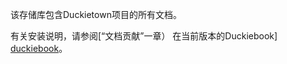 该存储库包含Duckietown项目的所有文档。


有关安装说明，请参阅[“文档贡献”一章）
在当前版本的Duckiebook] [duckiebook]。


[duckiebook]:  https://docs.duckietown.org/duckumentation/out/
